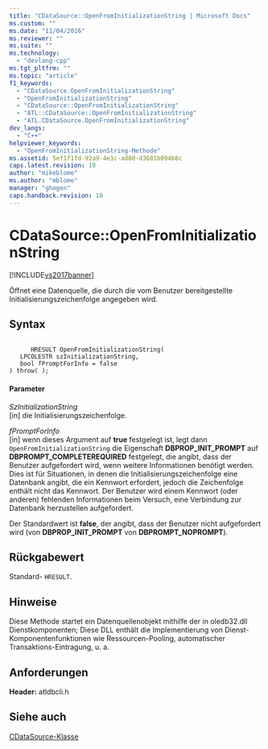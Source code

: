 ```yaml
---
title: "CDataSource::OpenFromInitializationString | Microsoft Docs"
ms.custom: ""
ms.date: "11/04/2016"
ms.reviewer: ""
ms.suite: ""
ms.technology: 
  - "devlang-cpp"
ms.tgt_pltfrm: ""
ms.topic: "article"
f1_keywords: 
  - "CDataSource.OpenFromInitializationString"
  - "OpenFromInitializationString"
  - "CDataSource::OpenFromInitializationString"
  - "ATL::CDataSource::OpenFromInitializationString"
  - "ATL.CDataSource.OpenFromInitializationString"
dev_langs: 
  - "C++"
helpviewer_keywords: 
  - "OpenFromInitializationString-Methode"
ms.assetid: 5ef1f1fd-92a9-4e1c-ad80-d3601b094b8c
caps.latest.revision: 10
author: "mikeblome"
ms.author: "mblome"
manager: "ghogen"
caps.handback.revision: 10
---
```

# CDataSource::OpenFromInitializationString
[!INCLUDE[vs2017banner](../../assembler/inline/includes/vs2017banner.md)]

Öffnet eine Datenquelle, die durch die vom Benutzer bereitgestellte Initialisierungszeichenfolge angegeben wird.  
  
## Syntax  
  
```  
  
      HRESULT OpenFromInitializationString(   
   LPCOLESTR szInitializationString,   
   bool fPromptForInfo = false    
) throw( );  
```  
  
#### Parameter  
 *SzInitializationString*  
 \[in\] die Initialisierungszeichenfolge.  
  
 *fPromptForInfo*  
 \[in\] wenn dieses Argument auf **true** festgelegt ist, legt dann `OpenFromInitializationString` die Eigenschaft **DBPROP\_INIT\_PROMPT** auf **DBPROMPT\_COMPLETEREQUIRED** festgelegt, die angibt, dass der Benutzer aufgefordert wird, wenn weitere Informationen benötigt werden.  Dies ist für Situationen, in denen die Initialisierungszeichenfolge eine Datenbank angibt, die ein Kennwort erfordert, jedoch die Zeichenfolge enthält nicht das Kennwort.  Der Benutzer wird einem Kennwort \(oder anderen\) fehlenden Informationen beim Versuch, eine Verbindung zur Datenbank herzustellen aufgefordert.  
  
 Der Standardwert ist **false**, der angibt, dass der Benutzer nicht aufgefordert wird \(von **DBPROP\_INIT\_PROMPT** von **DBPROMPT\_NOPROMPT**\).  
  
## Rückgabewert  
 Standard\- `HRESULT`.  
  
## Hinweise  
 Diese Methode startet ein Datenquellenobjekt mithilfe der in oledb32.dll Dienstkomponenten; Diese DLL enthält die Implementierung von Dienst\-Komponentenfunktionen wie Ressourcen\-Pooling, automatischer Transaktions\-Eintragung, u. a.  
  
## Anforderungen  
 **Header:** atldbcli.h  
  
## Siehe auch  
 [CDataSource\-Klasse](../../data/oledb/cdatasource-class.md)